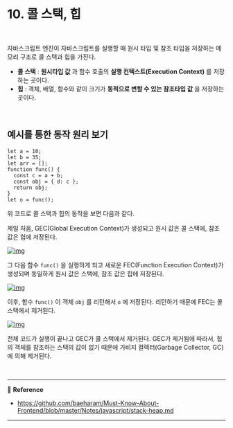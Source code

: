 # 10. 콜 스택, 힙

<br>

자바스크립트 엔진이 자바스크립트를 실행할 때 원시 타입 및 참조 타입을 저장하는 메모리 구조로 콜 스택과 힙을 가진다.

- **콜 스택** : **원시타입 값** 과 함수 호출의 **실행 컨텍스트(Execution Context)** 를 저장하는 곳이다.
- **힙** : 객체, 배열, 함수와 같이 크기가 **동적으로 변할 수 있는 참조타입 값** 을 저장하는 곳이다.

<br>

## 예시를 통한 동작 원리 보기

```
let a = 10;
let b = 35;
let arr = [];
function func() {
  const c = a + b;
  const obj = { d: c };
  return obj;
}
let o = func();
```

위 코드로 콜 스택과 힙의 동작을 보면 다음과 같다.

제일 처음, GEC(Global Execution Context)가 생성되고 원시 값은 콜 스택에, 참조 값은 힙에 저장된다.

[![img](https://github.com/baeharam/Must-Know-About-Frontend/raw/master/images/javascript/memory1.png)](https://github.com/baeharam/Must-Know-About-Frontend/blob/master/images/javascript/memory1.png)

그 다음 함수 `func()` 을 실행하게 되고 새로운 FEC(Function Execution Context)가 생성되며 동일하게 원시 값은 스택에, 참조 값은 힙에 저장된다.

[![img](https://github.com/baeharam/Must-Know-About-Frontend/raw/master/images/javascript/memory2.png)](https://github.com/baeharam/Must-Know-About-Frontend/blob/master/images/javascript/memory2.png)

이후, 함수 `func()` 이 객체 `obj` 를 리턴해서 `o` 에 저장된다. 리턴하기 때문에 FEC는 콜 스택에서 제거된다.

[![img](https://github.com/baeharam/Must-Know-About-Frontend/raw/master/images/javascript/memory3.png)](https://github.com/baeharam/Must-Know-About-Frontend/blob/master/images/javascript/memory3.png)

전체 코드가 실행이 끝나고 GEC가 콜 스택에서 제거된다. GEC가 제거됨에 따라서, 힙의 객체를 참조하는 스택의 값이 없기 때문에 가비지 컬렉터(Garbage Collector, GC)에 의해 제거된다.

<br>

---

:page_facing_up: <b>Reference</b>

- https://github.com/baeharam/Must-Know-About-Frontend/blob/master/Notes/javascript/stack-heap.md

---

